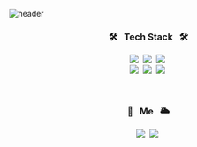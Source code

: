![header](https://capsule-render.vercel.app/api?type=waving&color=FFDB81&height=260&section=header&text=I'm%20FE%20developer&fontSize=70&fontColor=f7f5f5)

<h3 align="center">🛠 &nbsp Tech Stack &nbsp 🛠</h3>

<p align="center">
  <img src="https://img.shields.io/badge/Python-3766AB?style=flat-square&logo=Python&logoColor=white"/></a>&nbsp 
  <img src="https://img.shields.io/badge/C++-00599C?style=flat-square&logo=C%2B%2B&logoColor=white"/></a>&nbsp
  <img src="https://img.shields.io/badge/php-777BB4?style=flat-square&logo=php&logoColor=white"/></a>&nbsp
  <br>
  <img src="https://img.shields.io/badge/css-1572B6?style=flat-square&logo=css3&logoColor=white"/></a>&nbsp
  <img src="https://img.shields.io/badge/Javascript-ffb13b?style=flat-square&logo=javascript&logoColor=white"/></a>&nbsp
  <img src="https://img.shields.io/badge/react-61DAFB?style=flat-square&logo=react&logoColor=white"/></a>&nbsp
</p>

<br>

<h3 align="center">🌈 &nbsp Me &nbsp 🌥</h3>
<p align="center">
  <a href="mailto:entjq9502@khu.ac.kr"><img src="https://img.shields.io/badge/Gmail-d14836?style=flat-square&logo=Gmail&logoColor=white&link=entjq9502@khu.ac.kr"/></a>&nbsp
  <a href="https://guuearth.tistory.com/"><img src="https://img.shields.io/badge/Blog-11B48A?style=flat-square&logo=Vimeo&logoColor=white&link=https://guuearth.tistory.com/"/></a>&nbsp
</p>
<br>

<!--
**earthssu/earthssu** is a ✨ _special_ ✨ repository because its `README.md` (this file) appears on your GitHub profile.

Here are some ideas to get you started:

- 🔭 I’m currently working on ...
- 🌱 I’m currently learning ...
- 👯 I’m looking to collaborate on ...
- 🤔 I’m looking for help with ...
- 💬 Ask me about ...
- 📫 How to reach me: ...
- 😄 Pronouns: ...
- ⚡ Fun fact: ...
-->
